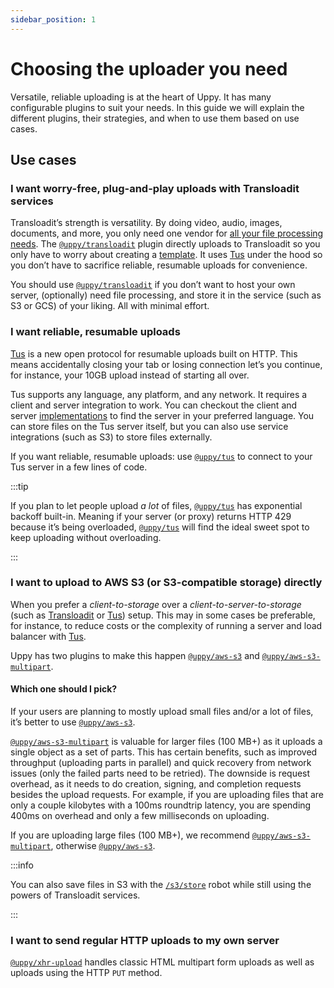 ```yaml
---
sidebar_position: 1
---
```


# Choosing the uploader you need

Versatile, reliable uploading is at the heart of Uppy. It has many configurable
plugins to suit your needs. In this guide we will explain the different plugins,
their strategies, and when to use them based on use cases.

## Use cases

### I want worry-free, plug-and-play uploads with Transloadit services

Transloadit’s strength is versatility. By doing video, audio, images, documents,
and more, you only need one vendor for [all your file processing
needs][transloadit-services]. The [`@uppy/transloadit`][] plugin directly
uploads to Transloadit so you only have to worry about creating a
[template][transloadit-concepts]. It uses
[Tus](#i-want-reliable-resumable-uploads) under the hood so you don’t have to
sacrifice reliable, resumable uploads for convenience.

You should use [`@uppy/transloadit`][] if you don’t want to host your own
server, (optionally) need file processing, and store it in the service (such as
S3 or GCS) of your liking. All with minimal effort.

### I want reliable, resumable uploads

[Tus][tus] is a new open protocol for resumable uploads built on HTTP. This
means accidentally closing your tab or losing connection let’s you continue, for
instance, your 10GB upload instead of starting all over.

Tus supports any language, any platform, and any network. It requires a client
and server integration to work. You can checkout the client and server
[implementations][tus-implementations] to find the server in your preferred
language. You can store files on the Tus server itself, but you can also use
service integrations (such as S3) to store files externally.

If you want reliable, resumable uploads: use [`@uppy/tus`][] to connect to your
Tus server in a few lines of code.

:::tip

If you plan to let people upload _a lot_ of files, [`@uppy/tus`][] has
exponential backoff built-in. Meaning if your server (or proxy) returns HTTP 429
because it’s being overloaded, [`@uppy/tus`][] will find the ideal sweet spot to
keep uploading without overloading.

:::

### I want to upload to AWS S3 (or S3-compatible storage) directly

When you prefer a _client-to-storage_ over a _client-to-server-to-storage_ (such
as [Transloadit](/docs/upload-strategies/transloadit) or
[Tus](/docs/upload-strategies/tus)) setup. This may in some cases be preferable,
for instance, to reduce costs or the complexity of running a server and load
balancer with [Tus](/docs/upload-strategies/tus).

Uppy has two plugins to make this happen [`@uppy/aws-s3`][] and
[`@uppy/aws-s3-multipart`][].

#### Which one should I pick?

If your users are planning to mostly upload small files and/or a lot of files,
it’s better to use [`@uppy/aws-s3`][].

[`@uppy/aws-s3-multipart`][] is valuable for larger files (100&nbsp;MB+) as it
uploads a single object as a set of parts. This has certain benefits, such as
improved throughput (uploading parts in parallel) and quick recovery from
network issues (only the failed parts need to be retried). The downside is
request overhead, as it needs to do creation, signing, and completion requests
besides the upload requests. For example, if you are uploading files that are
only a couple kilobytes with a 100ms roundtrip latency, you are spending 400ms
on overhead and only a few milliseconds on uploading.

If you are uploading large files (100&nbsp;MB+), we recommend
[`@uppy/aws-s3-multipart`][], otherwise [`@uppy/aws-s3`][].

:::info

You can also save files in S3 with the [`/s3/store`][s3-robot] robot while still
using the powers of Transloadit services.

:::

### I want to send regular HTTP uploads to my own server

[`@uppy/xhr-upload`][] handles classic HTML multipart form uploads as well as
uploads using the HTTP `PUT` method.

[s3-robot]: https://transloadit.com/services/file-exporting/s3-store/
[transloadit-services]: https://transloadit.com/services/
[transloadit-concepts]: https://transloadit.com/docs/getting-started/concepts/
[`@uppy/transloadit`]: /docs/upload-strategies/transloadit
[`@uppy/tus`]: /docs/upload-strategies/tus
[`@uppy/aws-s3-multipart`]: /docs/upload-strategies/aws-s3-multipart
[`@uppy/aws-s3`]: /docs/upload-strategies/aws-s3
[`@uppy/xhr-upload`]: /docs/upload-strategies/xhr
[tus]: https://tus.io/
[tus-implementations]: https://tus.io/implementations.html
